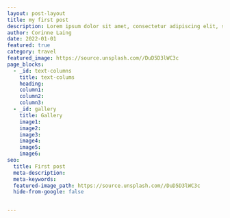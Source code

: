 ```yaml
---
layout: post-layout
title: my first post
description: Lorem ipsum dolor sit amet, consectetur adipiscing elit, sed do eiusmod tempor incididunt ut labore et dolore magna aliqua. Ut enim ad minim veniam, quis nostrud exercitation ullamco laboris nisi ut aliquip ex ea commodo consequat. Duis aute irure dolor in reprehenderit in voluptate velit esse cillum dolore eu fugiat nulla pariatur. Excepteur sint occaecat cupidatat non proident, sunt in culpa qui officia deserunt mollit anim id est laborum.
author: Corinne Laing
date: 2022-01-01
featured: true
category: travel
featured_image: https://source.unsplash.com//DuD5D3lWC3c
page_blocks:
  - _id: text-columns
    title: text-colums
    heading: 
    column1:
    column2:
    column3:
  - _id: gallery
    title: Gallery
    image1: 
    image2:
    image3:
    image4:
    image5:
    image6:
seo:
  title: First post
  meta-description:
  meta-keywords:
  featured-image_path: https://source.unsplash.com//DuD5D3lWC3c
  hide-from-google: false


---
```


